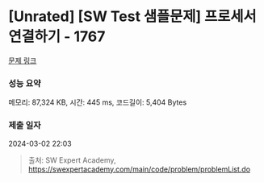 # [Unrated] [SW Test 샘플문제] 프로세서 연결하기 - 1767 

[문제 링크](https://swexpertacademy.com/main/code/problem/problemDetail.do?contestProbId=AV4suNtaXFEDFAUf) 

### 성능 요약

메모리: 87,324 KB, 시간: 445 ms, 코드길이: 5,404 Bytes

### 제출 일자

2024-03-02 22:03



> 출처: SW Expert Academy, https://swexpertacademy.com/main/code/problem/problemList.do